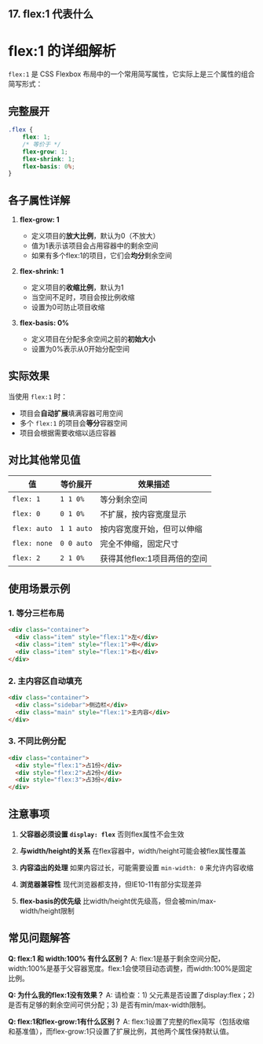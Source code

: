 ## 17. flex:1 代表什么

# flex:1 的详细解析

`flex:1` 是 CSS Flexbox 布局中的一个常用简写属性，它实际上是三个属性的组合简写形式：

## 完整展开
```css
.flex {
    flex: 1;
    /* 等价于 */
    flex-grow: 1;
    flex-shrink: 1;
    flex-basis: 0%;
}
```

## 各子属性详解

1. **flex-grow: 1**
    - 定义项目的**放大比例**，默认为0（不放大）
    - 值为1表示该项目会占用容器中的剩余空间
    - 如果有多个flex:1的项目，它们会**均分**剩余空间

2. **flex-shrink: 1**
    - 定义项目的**收缩比例**，默认为1
    - 当空间不足时，项目会按比例收缩
    - 设置为0可防止项目收缩

3. **flex-basis: 0%**
    - 定义项目在分配多余空间之前的**初始大小**
    - 设置为0%表示从0开始分配空间

## 实际效果

当使用 `flex:1` 时：
- 项目会**自动扩展**填满容器可用空间
- 多个 `flex:1` 的项目会**等分**容器空间
- 项目会根据需要收缩以适应容器

## 对比其他常见值

| 值          | 等价展开                     | 效果描述                     |
|------------|----------------------------|----------------------------|
| `flex: 1`  | `1 1 0%`                   | 等分剩余空间                 |
| `flex: 0`  | `0 1 0%`                   | 不扩展，按内容宽度显示         |
| `flex: auto` | `1 1 auto`                | 按内容宽度开始，但可以伸缩     |
| `flex: none` | `0 0 auto`                | 完全不伸缩，固定尺寸          |
| `flex: 2`  | `2 1 0%`                   | 获得其他flex:1项目两倍的空间   |

## 使用场景示例

### 1. 等分三栏布局
```html
<div class="container">
  <div class="item" style="flex:1">左</div>
  <div class="item" style="flex:1">中</div>
  <div class="item" style="flex:1">右</div>
</div>
```

### 2. 主内容区自动填充
```html
<div class="container">
  <div class="sidebar">侧边栏</div>
  <div class="main" style="flex:1">主内容</div>
</div>
```

### 3. 不同比例分配
```html
<div class="container">
  <div style="flex:1">占1份</div>
  <div style="flex:2">占2份</div>
  <div style="flex:3">占3份</div>
</div>
```

## 注意事项

1. **父容器必须设置 `display: flex`**
   否则flex属性不会生效

2. **与width/height的关系**
   在flex容器中，width/height可能会被flex属性覆盖

3. **内容溢出的处理**
   如果内容过长，可能需要设置 `min-width: 0` 来允许内容收缩

4. **浏览器兼容性**
   现代浏览器都支持，但IE10-11有部分实现差异

5. **flex-basis的优先级**
   比width/height优先级高，但会被min/max-width/height限制

## 常见问题解答

**Q: flex:1 和 width:100% 有什么区别？**
A: flex:1是基于剩余空间分配，width:100%是基于父容器宽度。flex:1会使项目动态调整，而width:100%是固定比例。

**Q: 为什么我的flex:1没有效果？**
A: 请检查：1) 父元素是否设置了display:flex；2) 是否有足够的剩余空间可供分配；3) 是否有min/max-width限制。

**Q: flex:1和flex-grow:1有什么区别？**
A: flex:1设置了完整的flex简写（包括收缩和基准值），而flex-grow:1只设置了扩展比例，其他两个属性保持默认值。
